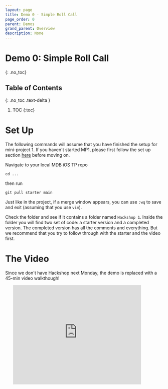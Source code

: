```yaml
---
layout: page
title: Demo 0 - Simple Roll Call
page_order: 0
parent: Demos
grand_parent: Overview
description: None
---
```


# Demo 0: Simple Roll Call
{: .no_toc}

## Table of Contents
{: .no_toc .text-delta }

1. TOC
{:toc}

# Set Up

The following commands will assume that you have finished the setup for mini-project 1. If you haven't started MP1, please first follow the set up section [here](/ios/projects/0/#setup) before moving on.

Navigate to your local MDB iOS TP repo
```shell
cd ...
```
then run
```shell
git pull starter main
```
Just like in the project, if a merge window appears, you can use `:wq` to save and exit (assuming that you use `vim`).

Check the folder and see if it contains a folder named `Hackshop 1`. Inside the folder you will find two set of code: a starter version and a completed version. The completed version has all the comments and everything. But we recommend that you try to follow through with the starter and the video first.

# The Video

Since we don't have Hackshop next Monday, the demo is replaced with a 45-min video walkthough!

<div style="width: 90%; margin: auto;">
<iframe width="90%" height="315" src="https://www.youtube.com/embed/Qn-KsCzqWfY" frameborder="0" allow="accelerometer; autoplay; clipboard-write; encrypted-media; gyroscope; picture-in-picture" allowfullscreen></iframe>
</div>
